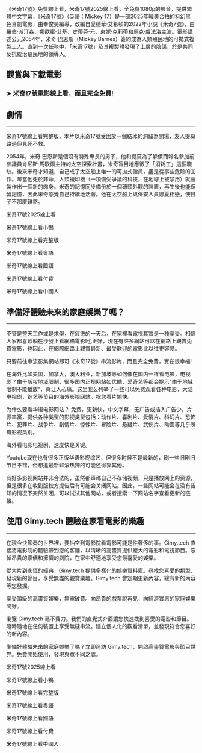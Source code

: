 《米奇17號》免費線上看，米奇17號2025線上看，全免費1080p的影音，提供繁體中文字幕，《米奇17號》（英語：Mickey 17）是一部2025年韓美合拍的科幻黑色喜劇電影，由奉俊昊編導，改編自愛德華·艾希頓的2022年小說《米奇7號》，由羅伯·派汀森、娜歐蜜·艾基、史蒂芬·元、東妮·克莉蒂和馬克·盧法洛主演。電影講述公元2054年，米奇·巴恩斯（Mickey Barnes）簽約成為人類殖民地的可拋式複製工人。直到一次任務中，「米奇17號」及其複製體發現了上層的陰謀，於是共同反抗統治殖民地的領導人。


## 觀賞與下載電影

### [➤ 米奇17號電影線上看，而且完全免費!](https://www.gimy.tech/2025/03/mickey-17-hd-gimy.html)


## 劇情

----------

米奇17號線上看完整版，本片以米奇17號受困於一個結冰的洞窟為開場，友人提莫路過但見死不救。

2054年，米奇·巴恩斯是個沒有特殊專長的男子，他和提莫為了躲債而報名參加前參議員肯尼斯·馬歇爾主持的太空探索計畫，米奇盲目地應徵了「消耗工」這個職缺。後來米奇才知道，自己成了太空船上唯一的可拋式僱員，盡是從事些危險的工作。每當他死於非命，人類複印機（一項備受爭議的科技，在地球上被禁用）就會製作出一個新的肉身。米奇的記憶同步備份於一個磚頭外觀的裝置，再生後也能保留記憶，因此米奇感覺自己持續地活著。他在太空船上與保安人員娜夏相戀，使日子不那麼難熬。

米奇17號2025線上看

米奇17號線上看小鴨

米奇17號線上看完整版

米奇17號線上看粵語

米奇17號線上看國語

米奇17號線上看付費

米奇17號線上看中國人

## 準備好體驗未來的家庭娛樂了嗎？

----------

不管是整天工作或是求學，在疲憊的一天后，在家裡看電視其實是一種享受。相信大家都喜歡躺在沙發上看網絡電影!也正好，現在有許多網站可以在網路上觀賞免費電影，也因此，在網際網路上觀賞最新、最受歡迎的電影比以往更容易。

只要前往串流影集網站即可《米奇17號》串流影片，而且完全免費，實在很幸福!

在海外比如美国，加拿大，澳大利亚，新加坡等如何像在国内一样看电影，电视剧？由于版权地域限制，很多国内正规网站如优酷，爱奇艺等都会提示“由于地域限制不能播放”，真让人心痛。这里我么列举了一些可以免费观看各种电影，大陆电视剧，综艺等节目的海外影视网站。祝您看片愉快。

为什么要看华语电影网站？ 免费，更新快，中文字幕，无广告或插入广告少。片源丰富，提供各种类型的影视类型包括：动作片、喜剧片、爱情片、科幻片、恐怖片、犯罪片、战争片、剧情片、惊悚片、冒险片、悬疑片、武侠片、动画等几乎所有影视类别。

海外看电影电视剧，速度快是关键。

Youtube现在也有很多正版华语影视综艺，但很多时候不是最新的，刷一些旧剧旧节目不错，但想追最新鲜滚热辣的可能还得靠其他。

有好多影视网站并非合法的，虽然都声称自己不存储视频，只是播放网上的资源，但是很多在收到版权方提告后有可能会关闭网站。因此，一些网站可能会在没有告知的情况下突然关闭，可以试试其他网站，或者搜索一下网站名字查看更新的链接。

## 使用 Gimy.tech 體驗在家看電影的樂趣

----------

在現今快節奏的世界裡，要抽空到電影院看電影可能是件奢侈的事。Gimy.tech 直接將電影院的體驗帶到您的客廳，以清晰的高畫質提供龐大的電影和電視節目。忘掉昂貴的票價和擁擠的劇院，在家中舒適地享受您最喜愛的娛樂。

從大片到永恆的經典，[Gimy](https://www.gimy.tech).tech 提供多樣化的娛樂資料庫。尋找您喜愛的類型、發現新的節目，享受無盡的觀賞樂趣。Gimy.tech 會定期更新內容，總有新的內容等您發掘。

享受頂級的高畫質娛樂，無需破費。向昂貴的戲票說再見，向經濟實惠的家庭娛樂問好。

瀏覽 Gimy.tech 毫不費力。我們的直覺式介面讓您快速找到喜愛的電影和節目。隨時隨地在任何裝置上享受無縫串流。建立個人化的觀看清單，並發現符合您喜好的新內容。

準備好體驗未來的家庭娛樂了嗎？立即造訪 Gimy.tech，開啟高畫質電影與節目世界。免費開始使用，發現與眾不同之處。


米奇17號2025線上看

米奇17號線上看小鴨

米奇17號線上看完整版

米奇17號線上看粵語

米奇17號線上看國語

米奇17號線上看付費

米奇17號線上看中國人
